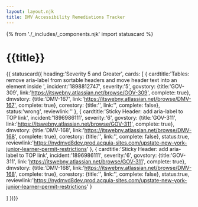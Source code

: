 ```yaml
---
layout: layout.njk
title: DMV Accessibility Remediations Tracker
---
```

{% from './_includes/_components.njk' import statuscard  %}

# {{title}}

{{ statuscard({ 
    heading:'Severity 5 and Greater',
    cards: [
    {
        cardtitle:'Tables: remove aria-label from sortable headers and move header text into an <a> element inside <th>',
        incident:'1898812747',
        severity:'5',
        govstory: 
          {title:'GOV-309',
          link:'https://itswebny.atlassian.net/browse/GOV-309',
          complete: true},
        dmvstory: 
          {title:'DMV-167',
          link:'https://itswebny.atlassian.net/browse/DMV-167',
          complete: true},
        corestory: 
          {title:'',
          link:'',
          complete: false},
        status:'wrong',
        reviewlink:''
    },
     {
        cardtitle:'Sticky Header: add aria-label to TOP link',
        incident:'1896986111',
        severity:'6',
        govstory: 
          {title:'GOV-311',
          link:'https://itswebny.atlassian.net/browse/GOV-311',
          complete: true},
        dmvstory: 
          {title:'DMV-168',
          link:'https://itswebny.atlassian.net/browse/DMV-168',
          complete: true},
        corestory: 
          {title:'',
          link:'',
          complete: false},
        status:true,
        reviewlink:'https://nydmvd8dev.prod.acquia-sites.com/upstate-new-york-junior-learner-permit-restrictions'
    },
    {
        cardtitle:'Sticky Header: add aria-label to TOP link',
        incident:'1896986111',
        severity:'6',
        govstory: 
          {title:'GOV-311',
          link:'https://itswebny.atlassian.net/browse/GOV-311',
          complete: true},
        dmvstory: 
          {title:'DMV-168',
          link:'https://itswebny.atlassian.net/browse/DMV-168',
          complete: true},
        corestory: 
          {title:'',
          link:'',
          complete: false},
        status:true,
        reviewlink:'https://nydmvd8dev.prod.acquia-sites.com/upstate-new-york-junior-learner-permit-restrictions'
    }
      
  ]
})}}
